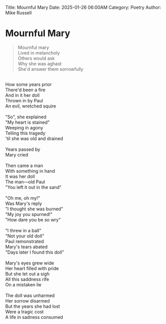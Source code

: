 Title: Mournful Mary
Date: 2025-01-26 06:00AM
Category: Poetry
Author: Mike Russell
# Mournful Mary

> Mournful mary<br>
Lived in melancholy<br>
Others would ask<br>
Why she was aghast<br>
She'd answer them sorrowfully<br>
<br>
How some years prior<br>
There'd been a fire<br>
And in it her doll<br>
Thrown in by Paul<br>
An evil, wretched squire<br>
<br>
"So", she explained<br>
"My heart is stained"<br>
Weeping in agony<br>
Telling this tragedy<br>
'til she was old and drained<br>
<br>
Years passed by<br>
Mary cried<br>
<br>
Then came a man<br>
With something in hand<br>
It was her doll<br>
The man—old Paul<br>
"You left it out in the sand"<br>
<br>
"Oh me, oh my!"<br>
Was Mary's reply<br>
"I thought she was burned"<br>
"My joy you spurned!"<br>
"How dare you be so wry"<br>
<br>
"I threw in a ball"<br>
"Not your old doll"<br>
Paul remonstrated<br>
Mary's tears abated<br>
"Days later I found this doll"<br>
<br>
Mary's eyes grew wide<br>
Her heart filled with pride<br>
But she let out a sigh<br>
All this saddness rife<br>
On a mistaken lie<br>
<br>
The doll was unharmed<br>
Her sorrow disarmed<br>
But the years she had lost<br>
Were a tragic cost<br>
A life in sadness consumed<br>
